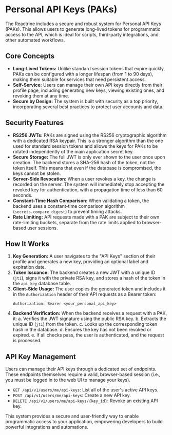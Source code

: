 # Personal API Keys (PAKs)

The Reactrine includes a secure and robust system for Personal API Keys (PAKs). This allows users to generate long-lived tokens for programmatic access to the API, which is ideal for scripts, third-party integrations, and other automated workflows.

## Core Concepts

- **Long-Lived Tokens:** Unlike standard session tokens that expire quickly, PAKs can be configured with a longer lifespan (from 1 to 90 days), making them suitable for services that need persistent access.
- **Self-Service:** Users can manage their own API keys directly from their profile page, including generating new keys, viewing existing ones, and revoking them at any time.
- **Secure by Design:** The system is built with security as a top priority, incorporating several best practices to protect user accounts and data.

## Security Features

- **RS256 JWTs:** PAKs are signed using the RS256 cryptographic algorithm with a dedicated RSA keypair. This is a stronger algorithm than the one used for standard session tokens and allows the keys for PAKs to be rotated independently of the main application secret key.
- **Secure Storage:** The full JWT is only ever shown to the user once upon creation. The backend stores a SHA-256 hash of the token, not the token itself. This means that even if the database is compromised, the keys cannot be stolen.
- **Server-Side Revocation:** When a user revokes a key, the change is recorded on the server. The system will immediately stop accepting the revoked key for authentication, with a propagation time of less than 60 seconds.
- **Constant-Time Hash Comparison:** When validating a token, the backend uses a constant-time comparison algorithm (`secrets.compare_digest`) to prevent timing attacks.
- **Rate Limiting:** API requests made with a PAK are subject to their own rate-limiting buckets, separate from the rate limits applied to browser-based user sessions.

## How It Works

1.  **Key Generation:** A user navigates to the "API Keys" section of their profile and generates a new key, providing an optional label and expiration date.
2.  **Token Issuance:** The backend creates a new JWT with a unique ID (`jti`), signs it with the private RSA key, and stores a hash of the token in the `api_key` database table.
3.  **Client-Side Usage:** The user copies the generated token and includes it in the `Authorization` header of their API requests as a Bearer token:
    ```
    Authorization: Bearer <your_personal_api_key>
    ```
4.  **Backend Verification:** When the backend receives a request with a PAK, it:
    a. Verifies the JWT signature using the public RSA key.
    b. Extracts the unique ID (`jti`) from the token.
    c. Looks up the corresponding token hash in the database.
    d. Ensures the key has not been revoked or expired.
    e. If all checks pass, the user is authenticated, and the request is processed.

## API Key Management

Users can manage their API keys through a dedicated set of endpoints. These endpoints themselves require a valid, browser-based session (i.e., you must be logged in to the web UI to manage your keys).

- `GET /api/v1/users/me/api-keys`: List all of the user's active API keys.
- `POST /api/v1/users/me/api-keys`: Create a new API key.
- `DELETE /api/v1/users/me/api-keys/{key_id}`: Revoke an existing API key.

This system provides a secure and user-friendly way to enable programmatic access to your application, empowering developers to build powerful integrations and automations.
